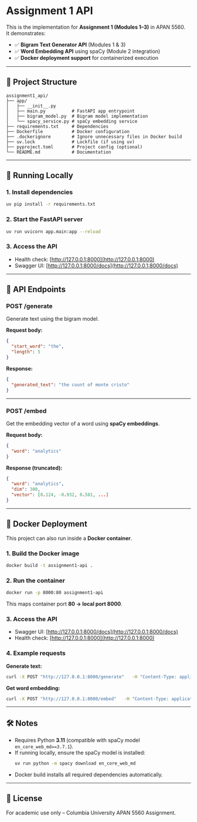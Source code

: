 # Assignment 1 API

This is the implementation for **Assignment 1 (Modules 1–3)** in APAN 5560.  
It demonstrates:

- ✅ **Bigram Text Generator API** (Modules 1 & 3)  
- ✅ **Word Embedding API** using spaCy (Module 2 integration)  
- ✅ **Docker deployment support** for containerized execution  

---

## 📂 Project Structure

```
assignment1_api/
├── app/
│   ├── __init__.py
│   ├── main.py          # FastAPI app entrypoint
│   ├── bigram_model.py  # Bigram model implementation
│   └── spacy_service.py # spaCy embedding service
├── requirements.txt     # Dependencies
├── Dockerfile           # Docker configuration
├── .dockerignore        # Ignore unnecessary files in Docker build
├── uv.lock              # Lockfile (if using uv)
├── pyproject.toml       # Project config (optional)
└── README.md            # Documentation
```

---

## 🚀 Running Locally

### 1. Install dependencies
```bash
uv pip install -r requirements.txt
```

### 2. Start the FastAPI server
```bash
uv run uvicorn app.main:app --reload
```

### 3. Access the API
- Health check: [http://127.0.0.1:8000](http://127.0.0.1:8000)  
- Swagger UI: [http://127.0.0.1:8000/docs](http://127.0.0.1:8000/docs)  

---

## 📡 API Endpoints

### **POST /generate**
Generate text using the bigram model.

**Request body:**
```json
{
  "start_word": "the",
  "length": 5
}
```

**Response:**
```json
{
  "generated_text": "the count of monte cristo"
}
```

---

### **POST /embed**
Get the embedding vector of a word using **spaCy embeddings**.

**Request body:**
```json
{
  "word": "analytics"
}
```

**Response (truncated):**
```json
{
  "word": "analytics",
  "dim": 300,
  "vector": [0.124, -0.932, 0.581, ...]
}
```

---

## 🐳 Docker Deployment

This project can also run inside a **Docker container**.

### 1. Build the Docker image
```bash
docker build -t assignment1-api .
```

### 2. Run the container
```bash
docker run -p 8000:80 assignment1-api
```

This maps container port **80 → local port 8000**.

### 3. Access the API
- Swagger UI: [http://127.0.0.1:8000/docs](http://127.0.0.1:8000/docs)  
- Health check: [http://127.0.0.1:8000](http://127.0.0.1:8000)  

### 4. Example requests

**Generate text:**
```bash
curl -X POST "http://127.0.0.1:8000/generate"   -H "Content-Type: application/json"   -d '{"start_word": "the", "length": 5}'
```

**Get word embedding:**
```bash
curl -X POST "http://127.0.0.1:8000/embed"   -H "Content-Type: application/json"   -d '{"word": "analytics"}'
```

---

## 🛠 Notes
- Requires Python **3.11** (compatible with spaCy model `en_core_web_md==3.7.1`).  
- If running locally, ensure the spaCy model is installed:  
  ```bash
  uv run python -m spacy download en_core_web_md
  ```
- Docker build installs all required dependencies automatically.

---

## 📑 License
For academic use only – Columbia University APAN 5560 Assignment.
